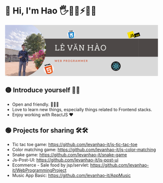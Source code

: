 # 🔴 Hi, I'm Hao 🖐👨‍💻⚡🎨🌅

<img src="https://github.com/levanhao-it/levanhao-it/blob/main/L%C3%AA%20V%C4%83n%20h%C3%A0o.png" alt="banner ">

## 🟡 Introduce yourself 🙆‍♂️

- Open and friendly. 👨‍👦‍👦
- Love to learn new things, especially things related to Frontend stacks. 
- Enjoy working with ReactJS ❤

## 🟢 Projects for sharing 🛠🛠

- Tic tac toe game: https://github.com/levanhao-it/js-tic-tac-toe
- Color matching game: https://github.com/levanhao-it/js-color-matching
- Snake game: https://github.com/levanhao-it/snake-game
- Js-Post-UI: https://github.com/levanhao-it/js-post-ui
- Ecommerce - Sale food by jsp/servlet: https://github.com/levanhao-it/WebProgrammingProject
- Music App Basic: https://github.com/levanhao-it/AppMusic


